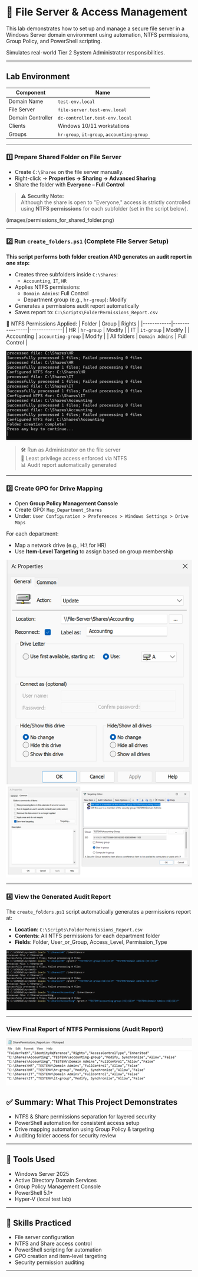# 📁 File Server & Access Management 

This lab demonstrates how to set up and manage a secure file server in a Windows Server domain environment using automation, NTFS permissions, Group Policy, and PowerShell scripting.

Simulates real-world Tier 2 System Administrator responsibilities.

---

## Lab Environment

| Component         | Name                         |
|------------------|------------------------------|
| Domain Name       | `test-env.local`             |
| File Server       | `file-server.test-env.local` |
| Domain Controller | `dc-controller.test-env.local` |
| Clients           | Windows 10/11 workstations   |
| Groups            | `hr-group`, `it-group`, `accounting-group` |

---


### 1️⃣ Prepare Shared Folder on File Server

- Create `C:\Shares` on the file server manually.
- Right-click → **Properties → Sharing → Advanced Sharing**
- Share the folder with **Everyone – Full Control**

> ⚠️ **Security Note:**\
> Although the share is open to "Everyone," access is strictly controlled using **NTFS permissions** for each subfolder (set in the script below).


(images/permissions_for_shared_folder.png)

---

### 2️⃣ Run `create_folders.ps1` (Complete File Server Setup)

**This script performs both folder creation AND generates an audit report in one step:**

- Creates three subfolders inside `C:\Shares`:
  - `Accounting`, `IT`, `HR`
- Applies NTFS permissions:
  - `Domain Admins`: Full Control
  - Department group (e.g., `hr-group`): Modify
- Generates a permissions audit report automatically
- Saves report to: `C:\Scripts\FolderPermissions_Report.csv`

📜 NTFS Permissions Applied:
| Folder     | Group          | Rights       |
|------------|----------------|--------------|
| HR         | `hr-group`     | Modify       |
| IT         | `it-group`     | Modify       |
| Accounting | `accounting-group` | Modify  |
| All folders | `Domain Admins` | Full Control |

  
![Create_Reports.ps1 Script Results](images/create_folders_result.png)

> 🛠️ Run as Administrator on the file server  
> 🔐 Least privilege access enforced via NTFS  
> 📊 Audit report automatically generated

---

### 3️⃣ Create GPO for Drive Mapping

- Open **Group Policy Management Console**
- Create GPO: `Map_Department_Shares`
- Under: `User Configuration > Preferences > Windows Settings > Drive Maps`

For each department:
- Map a network drive (e.g., H:\ for HR)
- Use **Item-Level Targeting** to assign based on group membership


![Mapping Network Drive](images/gp_general.png) 
![Targeting](images/gp_targeting.png)

---

### 4️⃣ View the Generated Audit Report

The `create_folders.ps1` script automatically generates a permissions report at:
- **Location**: `C:\Scripts\FolderPermissions_Report.csv`
- **Contents**: All NTFS permissions for each department folder
- **Fields**: Folder, User_or_Group, Access_Level, Permission_Type

![Fileshares Group](images/create-filesshares-group.png)

---

### View Final Report of NTFS Permissions (Audit Report)
![Outlook](images/reports_outlook.png)

## ✅ Summary: What This Project Demonstrates

- NTFS & Share permissions separation for layered security
- PowerShell automation for consistent access setup
- Drive mapping automation using Group Policy & targeting
- Auditing folder access for security review

---

## 🧰 Tools Used

- Windows Server 2025
- Active Directory Domain Services
- Group Policy Management Console
- PowerShell 5.1+
- Hyper-V (local test lab)

---

## 🧠 Skills Practiced

- File server configuration
- NTFS and Share access control
- PowerShell scripting for automation
- GPO creation and item-level targeting
- Security permission auditing

---



